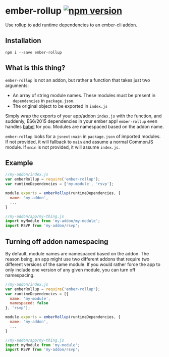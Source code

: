 # ember-rollup [![npm version](https://badge.fury.io/js/ember-rollup.svg)](https://www.npmjs.com/package/ember-rollup)
Use rollup to add runtime dependencies to an ember-cli addon.


## Installation

```
npm i --save ember-rollup
```


## What is this thing?

`ember-rollup` is not an addon, but rather a function that takes just two arguments:

* An array of string module names. These modules must be present in `dependencies` in `package.json`.
* The original object to be exported in `index.js`

Simply wrap the exports of your app/addon `index.js` with the function, and suddenly, ES6/2015 dependencies in your ember app! `ember-rollup` even handles [babel](http://babeljs.io/) for you. Modules are namespaced based on the addon name.

`ember-rollup` looks for a `jsnext:main` in `package.json` of imported modules. If not provided, it will fallback to `main` and assume a normal CommonJS module. If `main` is not provided, it will assume `index.js`.


## Example

```JavaScript
//my-addon/index.js
var emberRollup = require('ember-rollup');
var runtimeDependencies = ['my-module', 'rsvp'];

module.exports = emberRollup(runtimeDependencies, {
  name: 'my-addon',
  ...
}
```

```JavaScript
//my-addon/app/my-thing.js
import myModule from 'my-addon/my-module';
import RSVP from 'my-addon/rsvp';
```


## Turning off addon namespacing

By default, module names are namespaced based on the addon. The reason being, an app might use two different addons that require two different versions of the same module. If you would rather force the app to only include one version of any given module, you can turn off namespacing.

```JavaScript
//my-addon/index.js
var emberRollup = require('ember-rollup');
var runtimeDependencies = [{
  name: 'my-module',
  namespaced: false
}, 'rsvp'];

module.exports = emberRollup(runtimeDependencies, {
  name: 'my-addon',
  ...
}
```

```JavaScript
//my-addon/app/my-thing.js
import myModule from 'my-module';
import RSVP from 'my-addon/rsvp';
```
